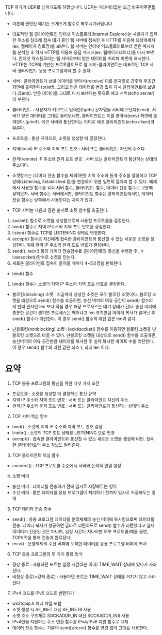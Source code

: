 TCP 하다가 UDP로 넘어가도록 하겠습니다.
UDP는 파라미터값만 조금 바꾸어주면됩니다. 

* 이론에 관련된 얘기는 크게크게 함수로 봐주시기바랍니다

* 대표적인 웹 클라이언트인 인터넷 익스플로러(Internet Explorer)는 사용자가 입력한 주소를 참조해 접속 대기 중인 웹 서버에 접속한 후 HTTP를 이용해 요청메세지(ex, 웹페이지 경로명)를 보낸다. 웹 서버는 인터넷 익스플로러로부터 받은 메시지를 분석한 후 역시 HTTP를 이용해 응답 메시지(ex, 웹페이지데이터)를 다시 보낸다. 인터넷 익스플로러는 웹 서버로부터 받은 데이터를 처리해 화면에 표시한다. HTTP는 TCP에 기반한 프로토콜이므로 웹 서버-클라이언트는 대표적인 TCP 서버-클라이언트 응용 프로그램이라 할 수 있다. 

* 서버 : 클라이언트가 보낸 데이터를 받아서(receive) 이를 문자열로 간주해 무조건 화면에 출력한다(printf). 그리고 받은 데이터를 변경 없이 다시 클라이언트에 보낸다.(Send). 받은 데이터를 그대로 다시 보낸다는 뜻으로 에코 서버(echo server)라 부른다.

* 클라이언트 : 사용자가 키보드로 입력한(fgets) 문자열을 서버에 보낸다(send). 서버가 받은 데이터를 그대로 돌려보내면, 클라이언트는 이를 받아서(recv) 화면에 출력한다.(printf). 에코 서버와 통신한다는 의미로 에코 클라이언트(echo client)라 부른다. 

* 프로토콜 : 통신 규약으로, 소켓을 생성할 때 결정한다.
* 지역(local) IP 주소와 지역 포트 번호 : 서버 또는 클라이언트 자신의 주소다.
* 원격(remote) IP 주소와 원격 포트 번호 : 서버 또는 클라이언트가 통신하는 상대의 주소이다.

* 소켓함수는 (데이터 전송 함수를 제외하면) 지역 주소와 원격 주소를 결정하고 TCP 상태(Listening, Established 등)를 변경하기 위한 일련의 절차라 할 수 있다. 예제에서 사용한 함수를 각각 서버 함수, 클라이언트 함수, 데이터 전송 함수로 구분해 살펴보자. 서버 함수는 서버에서만, 클라이언트 함수는 클라이언트에서만, 데이터 전송 함수는 양쪽에서 사용한다는 차이가 있다.

* TCP 서버는 다음과 같은 순서로 소켓 함수를 호출한다.
1. socket() 함수로 소켓을 생성함으로써 사용할 프로토콜을 결정한다.
2. bind() 함수로 지역 IP주소와 지역 포트 번호를 결정한다. 
3. listen() 함수로 TCP를 LISTENING 상태로 변경한다.
4. accept() 함수로 자신에게 접속한 클라이언트와 통신할 수 있는 새로운 소켓을 생성한다. 이때 원격 IP 주소와 원격 포트 번호가 결정된다.
5. send(), recv() 등의 데이터 전송함수로 클라이언트와 통신을 수행한 후, ㅊlosesocket()함수로 소켓을 닫는다. 
6. 새로운 클라이언트 접속이 들어올 때마다 4~5과정을 반복한다. 

* bind() 함수
1. bind() 함수는 소켓의 지역 IP 주소와 지역 포트 번호를 결정한다.

* 블로킹(blocking) 소켓 : 지금까지 생성한 소켓은 모두 블로킹 소켓이다. 블로킹 소켓을 대상으로 send() 함수를 호출하면, 송신 버퍼의 여유 공간이 send() 함수의 세 번째 인자인 len 보다 작을 경우 해당 프로세스는 대기 상태가 된다. 송신 버퍼에 충분한 공간이 생기면 프로세스는 깨어나고 len 크기만큼 데이터 복사가 일어난 후 sned() 함수가 리턴한다. 이 경우 send() 함수의 리턴 값은 len과 같다. 

* 넌블로킹(nonblocking) 소켓 : iocktlsocket() 함수를 이용하면 블로킹 소켓을 넌블로킹 소켓으로 바꿀 수 있다. 넌블로킹 소켓을 대상으로 send() 함수를 호출하면, 송신버퍼의 여유 공간만큼 데이터를 복사한 후 실제 복사한 바이트 수를 리턴한다. 이 경우 send() 함수의 리턴 값은 최소 1, 최대 len 이다.

# 요약

1. TCP 응용 프로그램의 통신을 위한 다섯 가지 조건
- 프로토콜 : 소켓을 생성할 때 결정하는 통신 규약
- 지역 IP 주소와 지역 포트 번호 : 서버 또는 클라이언트 자신의 주소
- 원격 IP 주소와 운격 포트 번호 : 서버 또는 클라이언트가 통신하는 상대의 주소

2. TCP 서버 핵심 함수
- bind() : 소켓의 지역 IP 주소와 지역 포트 번호 결정
- linetn() : 소켓의 TCP 포트 상태를 LISTENING 으로 변경
- accept() : 접속한 클라이언트와 통신할 수 있는 새로운 소켓을 생성해 리턴. 접속한 클라이언트의 주소 정보도 알려준다.

3. TCP 클라이언트 핵심 함수
- connect() : TCP 프로토콜 수준에서 서버와 논리적 연결 설정

4. 소켓 버퍼
- 송신 버퍼 : 데이터를 전송하기 전에 임시로 저장해두는 영역
- 수신 버퍼 : 받은 데이터를 응용 프로그램이 처리하기 전까지 임시로 저장해두는 영역

5. TCP 데이터 전송 함수
- send() : 응용 프로그램 데이터를 운영체제의 송신 버퍼에 복사함으로써 데이터를 전송. 데이터 복사가 성공하면 곧바로 리턴하므로 send() 함수가 리턴했다고 실제 데이터가 전송된 것은 아니며, 일정 시간이 지나야만 하부 프로토콜(예를 들면, TCP/IP)을 통해 전송이 완료된다. 
- recv() : 운영체제의 수신 버퍼에 도착한 데이터를 응용 프로그램 버퍼에 복사 

6. TCP 응용 프로그램의 두 가지 종료 방식
- 정상 종료 : 사용하던 포트는 일정 시간(5분 이내) TIME_WAIT 상태에 있다가 사라진다.
- 비정상 종료(=강제 종료) : 사용하던 포트는 TIME_WAIT 상태를 거치지 않고 사라진다. 

7. IPv4 코드를 IPv6 코드로 변환하기
- ws2tcpip.h 헤더 파일 포함
- 소켓 생성 시 AF_INET 대신 AF_INET6 사용
- 소켓 주소 구조체로 SOCKADDR_IN 대신 SOCKADDR_IN6 사용
- IPv4만을 지원하는 주소 변환 함수를 IPv4/IPv6 지원 함수로 대체
- 데이터 전송 함수는 기존의 send()/recv() 함수를 변경 없이 그대로 사용한다.
























